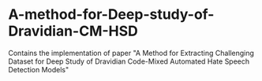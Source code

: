 # A-method-for-Deep-study-of-Dravidian-CM-HSD
Contains the implementation of paper "A Method for Extracting Challenging Dataset for Deep Study of Dravidian Code-Mixed Automated Hate Speech Detection Models"
